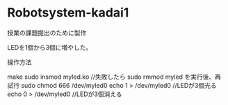 # Robotsystem-kadai1
授業の課題提出のために製作

LEDを1個から3個に増やした。

操作方法

 make
 sudo insmod myled.ko  //失敗したら sudo rmmod myled を実行後、再試行
 sudo chmod 666 /dev/myled0
 echo 1 > /dev/myled0  //LEDが3個光る
 echo 0 > /dev/myled0  //LEDが3個消える
